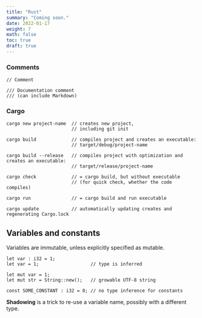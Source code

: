 ```yaml
---
title: "Rust"
summary: "Coming soon."
date: 2022-01-17
weight: 7
math: false
toc: true
draft: true
---
```


### Comments

```
// Comment

/// Documentation comment
/// (can include Markdown)
```

### Cargo

```
cargo new project-name  // creates new project,
                        // including git init

cargo build             // compiles project and creates an executable:
                        // target/debug/project-name

cargo build --release   // compiles project with optimization and creates an executable:
                        // target/release/project-name

cargo check             // = cargo build, but without executable
                        // (for quick check, whether the code compiles)

cargo run               // = cargo build and run executable

cargo update            // automatically updating creates and regenerating Cargo.lock
```

## Variables and constants

Variables are immutable, unless explicitly specified as mutable.

```
let var : i32 = 1;
let var = 1;                   // type is inferred

let mut var = 1;             
let mut str = String::new();   // growable UTF-8 string

const SOME_CONSTANT : i32 = 0; // no type inference for constants
```

**Shadowing** is a trick to re-use a variable name, possibly with a different type.

